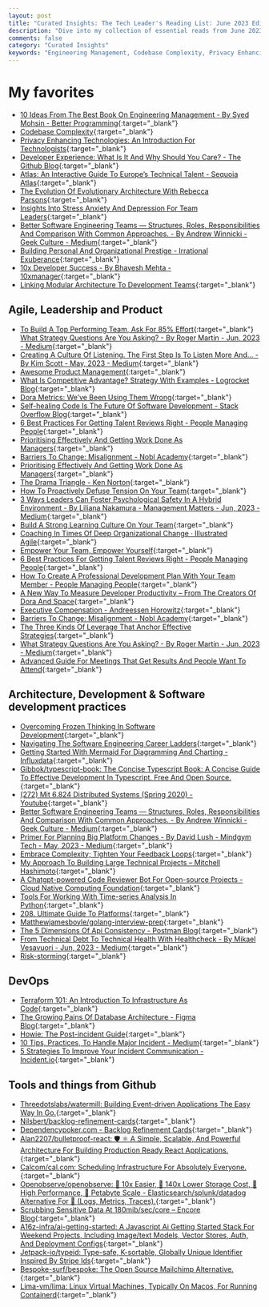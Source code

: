 ```yaml
---
layout: post
title: "Curated Insights: The Tech Leader's Reading List: June 2023 Edition"
description: "Dive into my collection of essential reads from June 2023. Spanning across engineering management, Agile leadership, privacy technologies, software development practices and DevOps, these articles provide a comprehensive insight into the dynamic world of tech. The list also features some of the best open-source tools from Github to bolster your technical toolkit."
comments: false
category: "Curated Insights"
keywords: "Engineering Management, Codebase Complexity, Privacy Enhancing Technologies, Developer Experience, Technical Talent, Evolutionary Architecture, Stress and Anxiety Management, Team Leadership, Organizational Prestige, Developer Productivity, Agile Leadership, Competitive Advantage, DORA Metrics, Self-healing Code, Talent Reviews, Change Management, Psychological Safety, Learning Culture, Executive Compensation, Meeting Efficiency, Software Development Practices, TypeScript, Distributed Systems, Platform Planning, API Consistency, DevOps, Terraform, Database Architecture, Incident Communication, Event-driven Applications, Scheduling Infrastructure, AI Stack, Open Source Tools"
---
```

<!-- markdownlint-disable MD033 MD020 MD025-->
# My favorites<a name="favorites"></a>

- [10 Ideas From The Best Book On Engineering Management - By Syed Mohsin - Better Programming](https://betterprogramming.pub/10-ideas-from-the-best-book-on-engineering-management-c3caa706f77c){:target="_blank"}
- [Codebase Complexity](https://digma.ai/blog/coding-horrors-tales-of-codebase-complexity/?utm_medium){:target="_blank"}
- [Privacy Enhancing Technologies: An Introduction For Technologists](https://martinfowler.com/articles/intro-pet.html){:target="_blank"}
- [Developer Experience: What Is It And Why Should You Care? - The Github Blog](https://github.blog/2023-06-08-developer-experience-what-is-it-and-why-should-you-care/){:target="_blank"}
- [Atlas: An Interactive Guide To Europe’s Technical Talent - Sequoia Atlas](https://atlas.sequoiacap.com/?specialty=All&github=true&view=map){:target="_blank"}
- [The Evolution Of Evolutionary Architecture With Rebecca Parsons](https://www.infoq.com/podcasts/evolutionary-architecture-evolution/){:target="_blank"}
- [Insights Into Stress Anxiety And Depression For Team Leaders](https://peopledevelopmentmagazine.com/2023/06/02/stress-anxiety-and-depression/){:target="_blank"}
- [Better Software Engineering Teams — Structures, Roles, Responsibilities And Comparison With Common Approaches. - By Andrew Winnicki - Geek Culture - Medium](https://medium.com/geekculture/better-software-engineering-teams-structures-roles-responsibilities-and-comparison-with-common-fb5c3161c13d){:target="_blank"}
- [Building Personal And Organizational Prestige - Irrational Exuberance](https://lethain.com/building-prestige/){:target="_blank"}
- [10x Developer Success - By Bhavesh Mehta - 10xmanager](https://10xmanager.substack.com/p/10x-developer-success?ref=techmanagerweekly.com){:target="_blank"}
- [Linking Modular Architecture To Development Teams](https://martinfowler.com/articles/linking-modular-arch.html){:target="_blank"}

## Agile, Leadership and Product<a name="agile"></a>

- [To Build A Top Performing Team, Ask For 85% Effort](https://hbr.org/2023/06/to-build-a-top-performing-team-ask-for-85-effort?utm_medium){:target="_blank"}
[What Strategy Questions Are You Asking? - By Roger Martin - Jun, 2023 - Medium](https://rogermartin.medium.com/what-strategy-questions-are-you-asking-587d32239a48){:target="_blank"}
- [Creating A Culture Of Listening. The First Step Is To Listen More And… - By Kim Scott - May, 2023 - Medium](https://kimmalonescott.medium.com/creating-a-culture-of-listening-e24e4e3030e9){:target="_blank"}
- [Awesome Product Management](https://github.com/dend/awesome-product-management){:target="_blank"}
- [What Is Competitive Advantage? Strategy With Examples - Logrocket Blog](https://blog.logrocket.com/product-management/what-is-competitive-advantage-strategy-examples/){:target="_blank"}
- [Dora Metrics: We’ve Been Using Them Wrong](https://devinterrupted.substack.com/p/dora-metrics-weve-been-using-them-00c?utm_medium){:target="_blank"}
- [Self-healing Code Is The Future Of Software Development - Stack Overflow Blog](https://stackoverflow.blog/2023/06/07/self-healing-code-is-the-future-of-software-development/){:target="_blank"}
- [6 Best Practices For Getting Talent Reviews Right - People Managing People](https://peoplemanagingpeople.com/employee-lifecycle/talent-review-best-practices/){:target="_blank"}
- [Prioritising Effectively And Getting Work Done As Managers](https://softwareleads.substack.com/p/prioritising-effectively-and-getting){:target="_blank"}
- [Barriers To Change: Misalignment - Nobl Academy](https://academy.nobl.io/change-barriers-misalignment/){:target="_blank"}
- [Prioritising Effectively And Getting Work Done As Managers](https://softwareleads.substack.com/p/prioritising-effectively-and-getting){:target="_blank"}
- [The Drama Triangle - Ken Norton](https://www.bringthedonuts.com/essays/the-drama-triangle/){:target="_blank"}
- [How To Proactively Defuse Tension On Your Team](https://hbr.org/2023/06/how-to-proactively-defuse-tension-on-your-team){:target="_blank"}
- [3 Ways Leaders Can Foster Psychological Safety In A Hybrid Environment - By Liliana Nakamura - Management Matters - Jun, 2023 - Medium](https://medium.com/management-matters/3-ways-leaders-can-foster-psychological-safety-in-a-hybrid-environment-7895d7c2e183){:target="_blank"}
- [Build A Strong Learning Culture On Your Team](https://hbr.org/2023/06/build-a-strong-learning-culture-on-your-team){:target="_blank"}
- [Coaching In Times Of Deep Organizational Change · Illustrated Agile](https://illustratedagile.com/2023/06/05/coaching-in-times-of-deep-organizational-change/){:target="_blank"}
- [Empower Your Team, Empower Yourself](https://sloanreview.mit.edu/article/empower-your-team-empower-yourself/){:target="_blank"}
- [6 Best Practices For Getting Talent Reviews Right - People Managing People](https://peoplemanagingpeople.com/employee-lifecycle/talent-review-best-practices/){:target="_blank"}
- [How To Create A Professional Development Plan With Your Team Member - People Managing People](https://peoplemanagingpeople.com/employee-lifecycle/professional-development-plan/){:target="_blank"}
- [A New Way To Measure Developer Productivity – From The Creators Of Dora And Space](https://newsletter.pragmaticengineer.com/p/developer-productivity-a-new-framework?publication_id=458709&post_id=122054454&isFreemail=true){:target="_blank"}
- [Executive Compensation - Andreessen Horowitz](https://a16z.com/2023/06/14/executive-compensation/){:target="_blank"}
- [Barriers To Change: Misalignment - Nobl Academy](https://academy.nobl.io/change-barriers-misalignment/){:target="_blank"}
- [The Three Kinds Of Leverage That Anchor Effective Strategies](https://longform.asmartbear.com/leverage/){:target="_blank"}
- [What Strategy Questions Are You Asking? - By Roger Martin - Jun, 2023 - Medium](https://rogermartin.medium.com/what-strategy-questions-are-you-asking-587d32239a48){:target="_blank"}
- [Advanced Guide For Meetings That Get Results And People Want To Attend](https://letsgrowleaders.com/2023/01/16/advanced-guide-to-lead-meetings/){:target="_blank"}

## Architecture, Development & Software development practices <a name="development"></a>

- [Overcoming Frozen Thinking In Software Development](https://spin.atomicobject.com/2023/07/07/frozen-thinking-development/){:target="_blank"}
- [Navigating The Software Engineering Career Ladders](https://threads.championswimmer.in/p/navigating-the-software-engineering){:target="_blank"}
- [Getting Started With Mermaid For Diagramming And Charting - Influxdata](https://www.influxdata.com/blog/getting-started-mermaidjs-diagramming-charting/?ck_subscriber_id=1825709061){:target="_blank"}
- [Gibbok/typescript-book: The Concise Typescript Book: A Concise Guide To Effective Development In Typescript. Free And Open Source.](https://github.com/gibbok/typescript-book){:target="_blank"}
- [(272) Mit 6.824 Distributed Systems (Spring 2020) - Youtube](https://www.youtube.com/playlist?list=PLrw6a1wE39_tb2fErI4-WkMbsvGQk9_UB#distributed){:target="_blank"}
- [Better Software Engineering Teams — Structures, Roles, Responsibilities And Comparison With Common Approaches. - By Andrew Winnicki - Geek Culture - Medium](https://medium.com/geekculture/better-software-engineering-teams-structures-roles-responsibilities-and-comparison-with-common-fb5c3161c13d){:target="_blank"}
- [Primer For Planning Big Platform Changes - By David Lush - Mindgym Tech - May, 2023 - Medium](https://medium.com/mind-gym-tech/primer-for-planning-big-platform-changes-15151aac0c38){:target="_blank"}
- [Embrace Complexity; Tighten Your Feedback Loops](https://ferd.ca/embrace-complexity-tighten-your-feedback-loops.html){:target="_blank"}
- [My Approach To Building Large Technical Projects – Mitchell Hashimoto](https://mitchellh.com/writing/building-large-technical-projects){:target="_blank"}
- [A Chatgpt-powered Code Reviewer Bot For Open-source Projects - Cloud Native Computing Foundation](https://www.cncf.io/blog/2023/06/06/a-chatgpt-powered-code-reviewer-bot-for-open-source-projects/){:target="_blank"}
- [Tools For Working With Time-series Analysis In Python](https://www.timescale.com/blog/tools-for-working-with-time-series-analysis-in-python/){:target="_blank"}
- [208. Ultimate Guide To Platforms](https://hardcoresoftware.learningbyshipping.com/p/ultimate-guide-to-platforms){:target="_blank"}
- [Matthewjamesboyle/golang-interview-prep](https://github.com/MatthewJamesBoyle/golang-interview-prep){:target="_blank"}
- [The 5 Dimensions Of Api Consistency - Postman Blog](https://blog.postman.com/the-5-dimensions-of-api-consistency/){:target="_blank"}
- [From Technical Debt To Technical Health With Healthcheck - By Mikael Vesavuori - Jun, 2023 - Medium](https://mikaelvesavuori.medium.com/from-technical-debt-to-technical-health-with-healthcheck-3e7fdc132f58){:target="_blank"}
- [Risk-storming](https://riskstorming.com/){:target="_blank"}

## DevOps<a name="devops"></a>

- [Terraform 101: An Introduction To Infrastructure As Code](https://blog.avenuecode.com/terraform-101){:target="_blank"}
- [The Growing Pains Of Database Architecture - Figma Blog](https://www.figma.com/blog/how-figma-scaled-to-multiple-databases/){:target="_blank"}
- [Howie: The Post-incident Guide](https://www.jeli.io/howie/welcome){:target="_blank"}
- [10 Tips, Practices, To Handle Major Incident - Medium](https://medium.com/@carloshelpdesk/10-operation-tips-to-handle-major-incident-management-d1952cac895c){:target="_blank"}
- [5 Strategies To Improve Your Incident Communication - Incident.io](https://incident.io/blog/incident-communication-strategies){:target="_blank"}

## Tools and things from Github <a name="tools"></a>

- [Threedotslabs/watermill: Building Event-driven Applications The Easy Way In Go.](https://github.com/ThreeDotsLabs/watermill){:target="_blank"}
- [Nilsbert/backlog-refinement-cards](https://github.com/nilsbert/Backlog-Refinement-Cards){:target="_blank"}
- [Dependencypoker.com - Backlog Refinement Cards](https://www.dependencypoker.com/backlog-refinement-cards){:target="_blank"}
- [Alan2207/bulletproof-react: 🛡️ ⚛️ A Simple, Scalable, And Powerful Architecture For Building Production Ready React Applications.](https://github.com/alan2207/bulletproof-react){:target="_blank"}
- [Calcom/cal.com: Scheduling Infrastructure For Absolutely Everyone.](https://github.com/calcom/cal.com){:target="_blank"}
- [Openobserve/openobserve: 🚀 10x Easier, 🚀 140x Lower Storage Cost, 🚀 High Performance, 🚀 Petabyte Scale - Elasticsearch/splunk/datadog Alternative For 🚀 (Logs, Metrics, Traces).](https://github.com/openobserve/openobserve){:target="_blank"}
- [Scrubbing Sensitive Data At 180mib/sec/core – Encore Blog](https://encore.dev/blog/scrubbing-sensitive-data){:target="_blank"}
- [A16z-infra/ai-getting-started: A Javascript Ai Getting Started Stack For Weekend Projects, Including Image/text Models, Vector Stores, Auth, And Deployment Configs](https://github.com/a16z-infra/ai-getting-started){:target="_blank"}
- [Jetpack-io/typeid: Type-safe, K-sortable, Globally Unique Identifier Inspired By Stripe Ids](https://github.com/jetpack-io/typeid){:target="_blank"}
- [Bespoke-surf/bespoke: The Open Source Mailchimp Alternative.](https://github.com/bespoke-surf/bespoke){:target="_blank"}
- [Lima-vm/lima: Linux Virtual Machines, Typically On Macos, For Running Containerd](https://github.com/lima-vm/lima){:target="_blank"}
